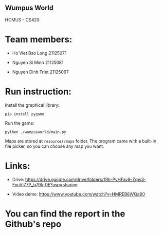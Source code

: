 ## Wumpus World

HCMUS - CS420


# Team members:


- Ho Viet Bao Long 21125071

- Nguyen Si Minh 21125081

- Nguyen Dinh Triet 21125097

# Run instruction:
Install the graphical library:
```
pip install pygame 
```
Run the game:
```
python ./wumpusworld/main.py
```
Maps are stored at `resources/maps` folder. The program came with a built-in file picker, so you can choose any map you want.
# Links:

- Drive: https://drive.google.com/drive/folders/1Rh-PvHFay9-Zqw3-FvuVi77P_b79k-0E?usp=sharing

- Video demo: https://www.youtube.com/watch?v=HMREB8WQa90

# You can find the report in the Github's repo
